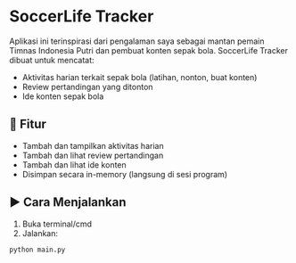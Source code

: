 # SoccerLife Tracker

Aplikasi ini terinspirasi dari pengalaman saya sebagai mantan pemain Timnas Indonesia Putri dan pembuat konten sepak bola. SoccerLife Tracker dibuat untuk mencatat:
- Aktivitas harian terkait sepak bola (latihan, nonton, buat konten)
- Review pertandingan yang ditonton
- Ide konten sepak bola

## 🎯 Fitur
- Tambah dan tampilkan aktivitas harian
- Tambah dan lihat review pertandingan
- Tambah dan lihat ide konten
- Disimpan secara in-memory (langsung di sesi program)

## ▶️ Cara Menjalankan
1. Buka terminal/cmd
2. Jalankan:
```bash
python main.py

